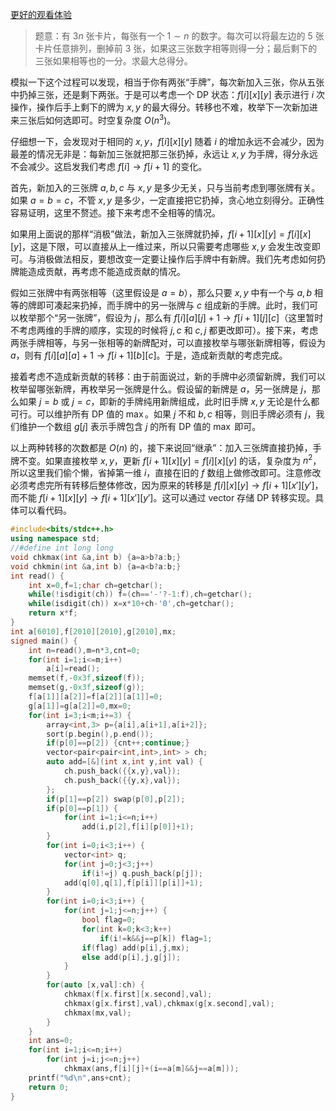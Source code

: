 [更好的观看体验](https://cxm1024.github.io/2023/01/19/abc176f-brave-chain-ti-jie/)

> 题意：有 $3n$ 张卡片，每张有一个 $1\sim n$ 的数字。每次可以将最左边的 $5$ 张卡片任意排列，删掉前 $3$ 张，如果这三张数字相等则得一分；最后剩下的三张如果相等也的一分。求最大总得分。

模拟一下这个过程可以发现，相当于你有两张“手牌”，每次新加入三张，你从五张中扔掉三张，还是剩下两张。于是可以考虑一个 DP 状态：$f[i][x][y]$ 表示进行 $i$ 次操作，操作后手上剩下的牌为 $x,y$ 的最大得分。转移也不难，枚举下一次新加进来三张后如何选即可。时空复杂度 $O(n^3)$。

仔细想一下，会发现对于相同的 $x,y$，$f[i][x][y]$ 随着 $i$ 的增加永远不会减少，因为最差的情况无非是：每新加三张就把那三张扔掉，永远让 $x,y$ 为手牌，得分永远不会减少。这启发我们考虑 $f[i]\to f[i+1]$ 的变化。

首先，新加入的三张牌 $a,b,c$ 与 $x,y$ 是多少无关，只与当前考虑到哪张牌有关。如果 $a=b=c$，不管 $x,y$ 是多少，一定直接把它扔掉，贪心地立刻得分。正确性容易证明，这里不赘述。接下来考虑不全相等的情况。

如果用上面说的那样“消极”做法，新加入三张牌就扔掉，$f[i+1][x][y]=f[i][x][y]$，这是下限，可以直接从上一维过来，所以只需要考虑哪些 $x,y$ 会发生改变即可。与消极做法相反，要想改变一定要让操作后手牌中有新牌。我们先考虑如何扔牌能造成贡献，再考虑不能造成贡献的情况。

假如三张牌中有两张相等（这里假设是 $a=b$），那么只要 $x,y$ 中有一个与 $a,b$ 相等的牌即可凑起来扔掉，而手牌中的另一张牌与 $c$ 组成新的手牌。此时，我们可以枚举那个“另一张牌”，假设为 $j$，那么有 $f[i][a][j]+1\to f[i+1][j][c]$（这里暂时不考虑两维的手牌的顺序，实现的时候将 $j,c$ 和 $c,j$ 都更改即可）。接下来，考虑两张手牌相等，与另一张相等的新牌配对，可以直接枚举与哪张新牌相等，假设为 $a$，则有 $f[i][a][a]+1\to f[i+1][b][c]$。于是，造成新贡献的考虑完成。

接着考虑不造成新贡献的转移：由于前面说过，新的手牌中必须留新牌，我们可以枚举留哪张新牌，再枚举另一张牌是什么。假设留的新牌是 $a$，另一张牌是 $j$，那么如果 $j=b$ 或 $j=c$，即新的手牌纯用新牌组成，此时旧手牌 $x,y$ 无论是什么都可行。可以维护所有 DP 值的 $\max$。如果 $j$ 不和 $b,c$ 相等，则旧手牌必须有 $j$，我们维护一个数组 $g[j]$ 表示手牌包含 $j$ 的所有 DP 值的 $\max$ 即可。

以上两种转移的次数都是 $O(n)$ 的，接下来说回“继承”：加入三张牌直接扔掉，手牌不变。如果直接枚举 $x,y$，更新 $f[i+1][x][y]=f[i][x][y]$ 的话，复杂度为 $n^2$，所以这里我们偷个懒，省掉第一维 $i$，直接在旧的 $f$ 数组上做修改即可。注意修改必须考虑完所有转移后整体修改，因为原来的转移是 $f[i][x][y]\to f[i+1][x'][y']$，而不能 $f[i+1][x][y]\to f[i+1][x'][y']$。这可以通过 vector 存储 DP 转移实现。具体可以看代码。

```cpp
#include<bits/stdc++.h>
using namespace std;
//#define int long long
void chkmax(int &a,int b) {a=a>b?a:b;}
void chkmin(int &a,int b) {a=a<b?a:b;}
int read() {
	int x=0,f=1;char ch=getchar();
	while(!isdigit(ch)) f=(ch=='-'?-1:f),ch=getchar();
	while(isdigit(ch)) x=x*10+ch-'0',ch=getchar();
	return x*f;
}
int a[6010],f[2010][2010],g[2010],mx;
signed main() {
	int n=read(),m=n*3,cnt=0;
	for(int i=1;i<=m;i++)
		a[i]=read();
	memset(f,-0x3f,sizeof(f));
	memset(g,-0x3f,sizeof(g));
	f[a[1]][a[2]]=f[a[2]][a[1]]=0;
	g[a[1]]=g[a[2]]=0,mx=0;
	for(int i=3;i<m;i+=3) {
		array<int,3> p={a[i],a[i+1],a[i+2]};
		sort(p.begin(),p.end());
		if(p[0]==p[2]) {cnt++;continue;}
		vector<pair<pair<int,int>,int> > ch;
		auto add=[&](int x,int y,int val) {
			ch.push_back({{x,y},val});
			ch.push_back({{y,x},val});
		};
		if(p[1]==p[2]) swap(p[0],p[2]);
		if(p[0]==p[1]) {
			for(int i=1;i<=n;i++)
				add(i,p[2],f[i][p[0]]+1);
		}
		for(int i=0;i<3;i++) {
			vector<int> q;
			for(int j=0;j<3;j++)
				if(i!=j) q.push_back(p[j]);
			add(q[0],q[1],f[p[i]][p[i]]+1);
		}
		for(int i=0;i<3;i++) {
			for(int j=1;j<=n;j++) {
				bool flag=0;
				for(int k=0;k<3;k++)
					if(i!=k&&j==p[k]) flag=1;
				if(flag) add(p[i],j,mx);
				else add(p[i],j,g[j]);
			}
		}
		for(auto [x,val]:ch) {
			chkmax(f[x.first][x.second],val);
			chkmax(g[x.first],val),chkmax(g[x.second],val);
			chkmax(mx,val);
		}
	}
	int ans=0;
	for(int i=1;i<=n;i++)
		for(int j=i;j<=n;j++)
			chkmax(ans,f[i][j]+(i==a[m]&&j==a[m]));
	printf("%d\n",ans+cnt);
	return 0;
}
```